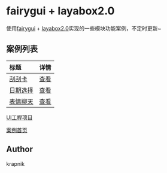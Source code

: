 # fairygui + layabox2.0

使用[fairygui](https://www.fairygui.com/) + [layabox2.0](https://www.layabox.com/)实现的一些模块功能案例，不定时更新~

## 案例列表
| 标题                                                                                 |               详情                |
| :----------------------------------------------------------------------------------- | :-------------------------------: |
| [刮刮卡](https://krapnikkk.github.io/FGUIProject/bin/index.html?name=ScratchCard)    | [查看](./src/demo/ScratchCard.ts) |
| [日期选择](https://krapnikkk.github.io/FGUIProject/bin/index.html?name=DatePicker) | [查看](./src/demo/DatePicker.ts)  |
| [表情聊天](https://krapnikkk.github.io/FGUIProject/bin/index.html?name=ChatDemo)     |  [查看](./src/demo/ChatDemo.ts)   |


[/placeholder]:p

[UI工程项目](./FGUIProject)

[案例首页](https://krapnikkk.github.io/FGUIProject/bin)

## Author
krapnik

